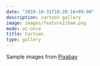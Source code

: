 ```yaml
---
date: "2019-10-31T10:20:16+09:00"
description: cartoon gallery
image: images/feature2/bam.png
mode: at-once
title: Cartoon
type: gallery
---
```


Sample images from [Pixabay](https://pixabay.com)
